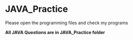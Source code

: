 # JAVA_Practice
Please open the programming files and check my programs



   **All JAVA Questions are in JAVA_Practice folder**
   

